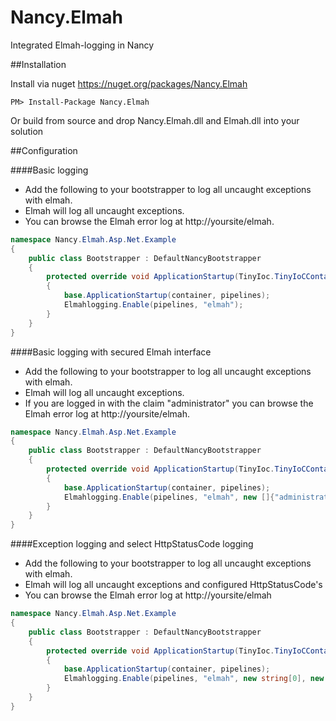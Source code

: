 Nancy.Elmah
===========

Integrated Elmah-logging in Nancy

##Installation

Install via nuget https://nuget.org/packages/Nancy.Elmah

```
PM> Install-Package Nancy.Elmah
```

Or build from source and drop Nancy.Elmah.dll and Elmah.dll into your solution

##Configuration

####Basic logging
- Add the following to your bootstrapper to log all uncaught exceptions with elmah. 
- Elmah will log all uncaught exceptions.
- You can browse the Elmah error log at http://yoursite/elmah.

```c#
namespace Nancy.Elmah.Asp.Net.Example
{
    public class Bootstrapper : DefaultNancyBootstrapper
    {
        protected override void ApplicationStartup(TinyIoc.TinyIoCContainer container, Nancy.Bootstrapper.IPipelines pipelines)
        {
            base.ApplicationStartup(container, pipelines);
            Elmahlogging.Enable(pipelines, "elmah");
        }
    }
}
```

####Basic logging with secured Elmah interface
- Add the following to your bootstrapper to log all uncaught exceptions with elmah. 
- Elmah will log all uncaught exceptions.
- If you are logged in with the claim "administrator" you can browse the Elmah error log at http://yoursite/elmah.

```c#
namespace Nancy.Elmah.Asp.Net.Example
{
    public class Bootstrapper : DefaultNancyBootstrapper
    {
        protected override void ApplicationStartup(TinyIoc.TinyIoCContainer container, Nancy.Bootstrapper.IPipelines pipelines)
        {
            base.ApplicationStartup(container, pipelines);
            Elmahlogging.Enable(pipelines, "elmah", new []{"administrator"});
        }
    }
}
```

####Exception logging and select HttpStatusCode logging
- Add the following to your bootstrapper to log all uncaught exceptions with elmah. 
- Elmah will log all uncaught exceptions and configured HttpStatusCode's
- You can browse the Elmah error log at http://yoursite/elmah

```c#
namespace Nancy.Elmah.Asp.Net.Example
{
    public class Bootstrapper : DefaultNancyBootstrapper
    {
        protected override void ApplicationStartup(TinyIoc.TinyIoCContainer container, Nancy.Bootstrapper.IPipelines pipelines)
        {
            base.ApplicationStartup(container, pipelines);
            Elmahlogging.Enable(pipelines, "elmah", new string[0], new HttpStatusCode[] { HttpStatusCode.NotFound, HttpStatusCode.InsufficientStorage, });
        }
    }
}
```